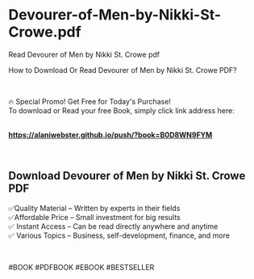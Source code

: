 # Devourer-of-Men-by-Nikki-St-Crowe.pdf
Read Devourer of Men by Nikki St. Crowe pdf
<p>How to Download Or Read Devourer of Men by Nikki St. Crowe PDF?</p>
<p>&nbsp;</p>
<p>&#128293;  Special Promo! Get Free for Today's Purchase!<br />To download or Read your free Book, simply click link address here:&nbsp;<br />&nbsp;</p>
<p><a href="https://alaniwebster.github.io/push/?book=B0D8WN9FYM"><strong>https://alaniwebster.github.io/push/?book=B0D8WN9FYM</strong></a></p>
<p>&nbsp;</p>
<h2>Download Devourer of Men by Nikki St. Crowe PDF</h2>
<p>&#x2705;Quality Material &ndash; Written by experts in their fields<br />&#x2705;Affordable Price &ndash; Small investment for big results<br />&#x2705; Instant Access &ndash; Can be read directly anywhere and anytime<br />&#x2705; Various Topics &ndash; Business, self-development, finance, and more</p>
<p>&nbsp;</p>
<p>#BOOK #PDFBOOK #EBOOK #BESTSELLER</p>
